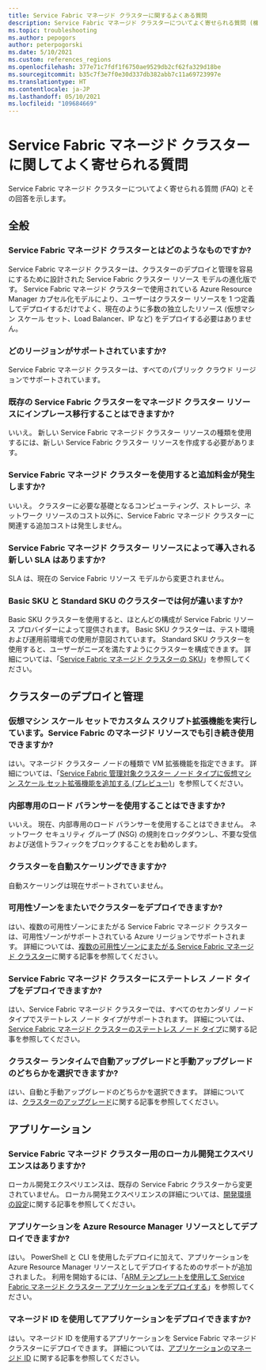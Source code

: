 ```yaml
---
title: Service Fabric マネージド クラスターに関するよくある質問
description: Service Fabric マネージド クラスターについてよく寄せられる質問 (機能、ユース ケース、一般的なシナリオなど)。
ms.topic: troubleshooting
ms.author: pepogors
author: peterpogorski
ms.date: 5/10/2021
ms.custom: references_regions
ms.openlocfilehash: 377e71c7fdf1f6750ae9529db2cf62fa329d18be
ms.sourcegitcommit: b35c7f3e7f0e30d337db382abb7c11a69723997e
ms.translationtype: HT
ms.contentlocale: ja-JP
ms.lasthandoff: 05/10/2021
ms.locfileid: "109684669"
---
```

# <a name="service-fabric-managed-clusters-frequently-asked-questions"></a>Service Fabric マネージド クラスターに関してよく寄せられる質問

Service Fabric マネージド クラスターについてよく寄せられる質問 (FAQ) とその回答を示します。

## <a name="general"></a>全般

### <a name="what-are-service-fabric-managed-clusters"></a>Service Fabric マネージド クラスターとはどのようなものですか?

Service Fabric マネージド クラスターは、クラスターのデプロイと管理を容易にするために設計された Service Fabric クラスター リソース モデルの進化版です。 Service Fabric マネージド クラスターで使用されている Azure Resource Manager カプセル化モデルにより、ユーザーはクラスター リソースを 1 つ定義してデプロイするだけでよく、現在のように多数の独立したリソース (仮想マシン スケール セット、Load Balancer、IP など) をデプロイする必要はありません。

### <a name="what-regions-are-supported"></a>どのリージョンがサポートされていますか?

Service Fabric マネージド クラスターは、すべてのパブリック クラウド リージョンでサポートされています。

### <a name="can-i-do-an-in-place-migration-of-my-existing-service-fabric-cluster-to-a-managed-cluster-resource"></a>既存の Service Fabric クラスターをマネージド クラスター リソースにインプレース移行することはできますか?

いいえ。 新しい Service Fabric マネージド クラスター リソースの種類を使用するには、新しい Service Fabric クラスター リソースを作成する必要があります。

### <a name="is-there-an-additional-cost-for-service-fabric-managed-clusters"></a>Service Fabric マネージド クラスターを使用すると追加料金が発生しますか?

いいえ。 クラスターに必要な基礎となるコンピューティング、ストレージ、ネットワーク リソースのコスト以外に、Service Fabric マネージド クラスターに関連する追加コストは発生しません。

### <a name="is-there-a-new-sla-introduced-by-the-service-fabric-managed-cluster-resource"></a>Service Fabric マネージド クラスター リソースによって導入される新しい SLA はありますか?

SLA は、現在の Service Fabric リソース モデルから変更されません。

### <a name="what-is-the-difference-between-a-basic-and-standard-sku-cluster"></a>Basic SKU と Standard SKU のクラスターでは何が違いますか?

Basic SKU クラスターを使用すると、ほとんどの構成が Service Fabric リソース プロバイダーによって提供されます。 Basic SKU クラスターは、テスト環境および運用前環境での使用が意図されています。 Standard SKU クラスターを使用すると、ユーザーがニーズを満たすようにクラスターを構成できます。 詳細については、「[Service Fabric マネージド クラスターの SKU](./overview-managed-cluster.md#service-fabric-managed-cluster-skus)」を参照してください。

## <a name="cluster-deployment-and-management"></a>クラスターのデプロイと管理

### <a name="i-run-custom-script-extensions-on-my-virtual-machine-scale-set-can-i-continue-to-do-that-with-a-managed-service-fabric-resource"></a>仮想マシン スケール セットでカスタム スクリプト拡張機能を実行しています。Service Fabric のマネージド リソースでも引き続き使用できますか?

はい。マネージド クラスター ノードの種類で VM 拡張機能を指定できます。 詳細については、「[Service Fabric 管理対象クラスター ノード タイプに仮想マシン スケール セット拡張機能を追加する (プレビュー)](how-to-managed-cluster-vmss-extension.md)」を参照してください。

### <a name="i-want-to-have-an-internal-only-load-balancer-is-that-possible"></a>内部専用のロード バランサーを使用することはできますか?

いいえ。 現在、内部専用のロード バランサーを使用することはできません。 ネットワーク セキュリティ グループ (NSG) の規則をロックダウンし、不要な受信および送信トラフィックをブロックすることをお勧めします。

### <a name="can-i-autoscale-my-cluster"></a>クラスターを自動スケーリングできますか?

自動スケーリングは現在サポートされていません。

### <a name="can-i-deploy-my-cluster-across-availability-zones"></a>可用性ゾーンをまたいでクラスターをデプロイできますか?

はい、複数の可用性ゾーンにまたがる Service Fabric マネージド クラスターは、可用性ゾーンがサポートされている Azure リージョンでサポートされます。 詳細については、[複数の可用性ゾーンにまたがる Service Fabric マネージド クラスター](.\service-fabric-cross-availability-zones.md)に関する記事を参照してください。

### <a name="can-i-deploy-stateless-node-types-on-a-service-fabric-managed-cluster"></a>Service Fabric マネージド クラスターにステートレス ノード タイプをデプロイできますか? 

はい、Service Fabric マネージド クラスターでは、すべてのセカンダリ ノード タイプでステートレス ノード タイプがサポートされます。 詳細については、[Service Fabric マネージド クラスターのステートレス ノード タイプ](./how-to-managed-cluster-stateless-node-type.md)に関する記事を参照してください。

### <a name="can-i-select-between-automatic-and-manual-upgrades-for-my-cluster-runtime"></a>クラスター ランタイムで自動アップグレードと手動アップグレードのどちらかを選択できますか?

はい、自動と手動アップグレードのどちらかを選択できます。 詳細については、[クラスターのアップグレード](https://docs.microsoft.com/azure/service-fabric/service-fabric-cluster-upgrade)に関する記事を参照してください。

## <a name="applications"></a>アプリケーション

### <a name="is-there-a-local-development-experience-for-service-fabric-managed-clusters"></a>Service Fabric マネージド クラスター用のローカル開発エクスペリエンスはありますか?

ローカル開発エクスペリエンスは、既存の Service Fabric クラスターから変更されていません。 ローカル開発エクスペリエンスの詳細については、[開発環境の設定](./service-fabric-get-started.md)に関する記事を参照してください。

### <a name="can-i-deploy-my-applications-as-an-azure-resource-manager-resource"></a>アプリケーションを Azure Resource Manager リソースとしてデプロイできますか?

はい。 PowerShell と CLI を使用したデプロイに加えて、アプリケーションを Azure Resource Manager リソースとしてデプロイするためのサポートが追加されました。 利用を開始するには、「[ARM テンプレートを使用して Service Fabric マネージド クラスター アプリケーションをデプロイする](how-to-managed-cluster-app-deployment-template.md)」を参照してください。

### <a name="can-i-deploy-applications-with-managed-identities"></a>マネージド ID を使用してアプリケーションをデプロイできますか?

 はい。マネージド ID を使用するアプリケーションを Service Fabric マネージド クラスターにデプロイできます。 詳細については、[アプリケーションのマネージド ID](.\concepts-managed-identity.md) に関する記事を参照してください。